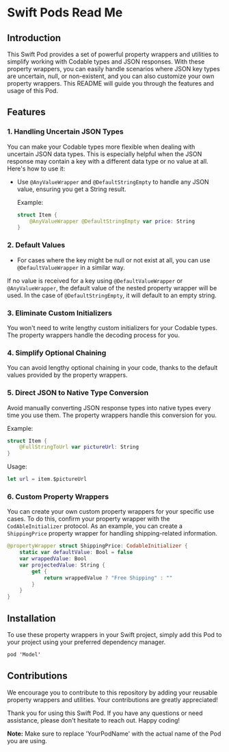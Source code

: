 # Swift Pods Read Me

## Introduction

This Swift Pod provides a set of powerful property wrappers and utilities to simplify working with Codable types and JSON responses. With these property wrappers, you can easily handle scenarios where JSON key types are uncertain, null, or non-existent, and you can also customize your own property wrappers. This README will guide you through the features and usage of this Pod.

## Features

### 1. Handling Uncertain JSON Types

You can make your Codable types more flexible when dealing with uncertain JSON data types. This is especially helpful when the JSON response may contain a key with a different data type or no value at all. Here's how to use it:

- Use `@AnyValueWrapper` and `@DefaultStringEmpty` to handle any JSON value, ensuring you get a String result.
  
  Example:
  ```swift
  struct Item {
      @AnyValueWrapper @DefaultStringEmpty var price: String
  }
  ```
  


### 2. Default Values
- For cases where the key might be null or not exist at all, you can use `@DefaultValueWrapper` in a similar way.

If no value is received for a key using `@DefaultValueWrapper` or `@AnyValueWrapper`, the default value of the nested property wrapper will be used. In the case of `@DefaultStringEmpty`, it will default to an empty string.

### 3. Eliminate Custom Initializers

You won't need to write lengthy custom initializers for your Codable types. The property wrappers handle the decoding process for you.

### 4. Simplify Optional Chaining

You can avoid lengthy optional chaining in your code, thanks to the default values provided by the property wrappers.

### 5. Direct JSON to Native Type Conversion

Avoid manually converting JSON response types into native types every time you use them. The property wrappers handle this conversion for you.

Example:
```swift
struct Item {
    @FullStringToUrl var pictureUrl: String
}
```

Usage:
```swift
let url = item.$pictureUrl
```

### 6. Custom Property Wrappers

You can create your own custom property wrappers for your specific use cases. To do this, confirm your property wrapper with the `CodAbleInitializer` protocol. As an example, you can create a `ShippingPrice` property wrapper for handling shipping-related information.

```swift
@propertyWrapper struct ShippingPrice: CodableInitializer {
    static var defaultValue: Bool = false
    var wrappedValue: Bool
    var projectedValue: String {
        get {
            return wrappedValue ? "Free Shipping" : ""
        }
    }
}
```

## Installation

To use these property wrappers in your Swift project, simply add this Pod to your project using your preferred dependency manager.

```swift
pod 'Model'
```

## Contributions

We encourage you to contribute to this repository by adding your reusable property wrappers and utilities. Your contributions are greatly appreciated!

Thank you for using this Swift Pod. If you have any questions or need assistance, please don't hesitate to reach out. Happy coding!

**Note:** Make sure to replace 'YourPodName' with the actual name of the Pod you are using.